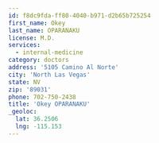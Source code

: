 ```yaml
---
id: f8dc9fda-ff80-4040-b971-d2b65b725254
first_name: Okey
last_name: OPARANAKU
license: M.D.
services:
  - internal-medicine
category: doctors
address: '5105 Camino Al Norte'
city: 'North Las Vegas'
state: NV
zip: '89031'
phone: 702-750-2438
title: 'Okey OPARANAKU'
_geoloc:
  lat: 36.2506
  lng: -115.153
---
```

